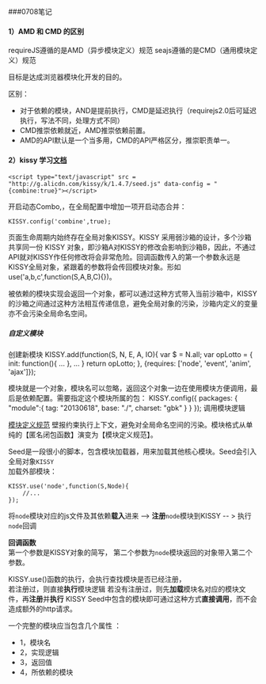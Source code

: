 ###0708笔记  

#### 1）AMD 和 CMD 的区别

requireJS遵循的是AMD（异步模块定义）规范
seajs遵循的是CMD（通用模块定义）规范

目标是达成浏览器模块化开发的目的。

区别：  
+ 对于依赖的模块，AND是提前执行，CMD是延迟执行（requirejs2.0后可延迟执行，写法不同，处理方式不同）
+ CMD推崇依赖就近，AMD推崇依赖前置。
+ AMD的API默认是一个当多用，CMD的API严格区分，推崇职责单一。

#### 2）kissy 学习[文档](http://docs.kissyui.com/1.4/docs/html/guideline/startup.html)


	<script type="text/javascript" src = "http://g.alicdn.com/kissy/k/1.4.7/seed.js" data-config = "{combine:true}"></script>

开启动态Combo,，在全局配置中增加一项开启动态合并：

	KISSY.config('combine',true);


页面生命周期内始终存在全局对象KISSY。KISSY 采用弱沙箱的设计，多个沙箱共享同一份 KISSY 对象，即沙箱A对KISSY的修改会影响到沙箱B，因此，不通过API就对KISSY作任何修改将会非常危险。回调函数传入的第一个参数永远是KISSY全局对象，紧跟着的参数将会传回模块对象。形如use('a,b,c',function(S,A,B,C){})。

被依赖的模块实现会返回一个对象，都可以通过这种方式带入当前沙箱中，KISSY的沙箱之间通过这种方法相互传递信息，避免全局对象的污染，沙箱内定义的变量亦不会污染全局命名空间。

##### 自定义模块
创建新模块
	KISSY.add(function(S, N, E, A, IO){
    	var $ = N.all;
    	var opLotto = {
        	init: function(){
            	...
        	},
        	...
    	}
    	return opLotto;
	}, {requires: ['node', 'event', 'anim', 'ajax']});

模块就是一个对象，模块名可以忽略，返回这个对象一边在使用模块方便调用，最后是依赖配置。需要指定这个模块所属的包：
	KISSY.config({
    	packages: {
        	"module":{
            	tag: "20130618",
            	base: "./",
            	charset: "gbk"
        	}
    	}
	});
调用模块逻辑



[模块定义规范](http://docs.kissyui.com/1.4/docs/html/guideline/kmd.html)
壁报约束执行上下文，避免对全局命名空间的污染。模块格式从单纯的【匿名闭包函数】演变为【模块定义规范】。

Seed是一段很小的脚本，包含模块加载器，用来加载其他核心模块。Seed会引入全局对象`KISSY`  
加载外部模块：

	KISSY.use('node',function(S,Node){
		//...
	});

将`node`模块对应的js文件及其依赖**载入**进来 --> **注册**`node`模块到KISSY -- > 执行`node`回调  

**回调函数**  
第一个参数是KISSY对象的简写，
第二个参数为`node`模块返回的对象带入第二个参数。

KISSY.use()函数的执行，会执行查找模块是否已经注册，  
若注册过，则直接**执行**模块逻辑
若没有注册过，则先**加载**模块名对应的模块文件，再**注册**并**执行**
KISSY Seed中包含的模块即可通过这种方式**直接调用**，而不会造成额外的http请求。


一个完整的模块应当包含几个属性 ： 

+ 1，模块名
+ 2，实现逻辑
+ 3，返回值
+ 4，所依赖的模块
  
